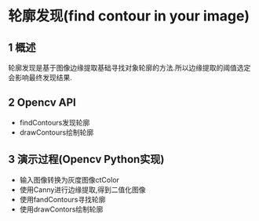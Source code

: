 # 轮廓发现(find contour in your image)

## 1 概述

轮廓发现是基于图像边缘提取基础寻找对象轮廓的方法.所以边缘提取的阈值选定会影响最终发现结果.

## 2 Opencv API

-  findContours发现轮廓
- drawContours绘制轮廓

## 3 演示过程(Opencv Python实现)

- 输入图像转换为灰度图像ctColor
- 使用Canny进行边缘提取,得到二值化图像
- 使用fandContours寻找轮廓
- 使用drawContors绘制轮廓

